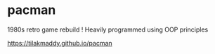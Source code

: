 # pacman
1980s retro game rebuild ! Heavily programmed using OOP principles

https://tilakmaddy.github.io/pacman
